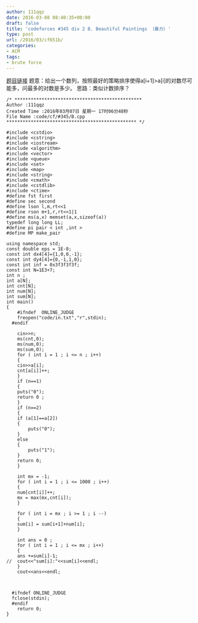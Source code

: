 ```yaml
---
author: 111qqz
date: 2016-03-08 08:40:35+00:00
draft: false
title: 'codeforces #345 div 2 B. Beautiful Paintings （暴力）'
type: post
url: /2016/03/cf651b/
categories:
- ACM
tags:
- brute force
---
```


[题目链接](http://codeforces.com/contest/651/problem/B)
题意：给出一个数列，按照最好的策略排序使得a[i+1]>a[i]的对数尽可能多，问最多的对数是多少。
思路：类似计数排序？ 

    
    /* ***********************************************
    Author :111qqz
    Created Time :2016年03月07日 星期一 17时06分48秒
    File Name :code/cf/#345/B.cpp
    ************************************************ */
    
    #include <cstdio>
    #include <cstring>
    #include <iostream>
    #include <algorithm>
    #include <vector>
    #include <queue>
    #include <set>
    #include <map>
    #include <string>
    #include <cmath>
    #include <cstdlib>
    #include <ctime>
    #define fst first
    #define sec second
    #define lson l,m,rt<<1
    #define rson m+1,r,rt<<1|1
    #define ms(a,x) memset(a,x,sizeof(a))
    typedef long long LL;
    #define pi pair < int ,int >
    #define MP make_pair
    
    using namespace std;
    const double eps = 1E-8;
    const int dx4[4]={1,0,0,-1};
    const int dy4[4]={0,-1,1,0};
    const int inf = 0x3f3f3f3f;
    const int N=1E3+7;
    int n ;
    int a[N];
    int cnt[N];
    int num[N];
    int sum[N];
    int main()
    {
    	#ifndef  ONLINE_JUDGE 
    	freopen("code/in.txt","r",stdin);
      #endif
    
        cin>>n;
        ms(cnt,0);
        ms(num,0);
        ms(sum,0);
        for ( int i = 1 ; i <= n ; i++)
        {
    	cin>>a[i];
    	cnt[a[i]]++;
        }
        if (n==1)
        {
    	puts("0");
    	return 0 ;
        }
        if (n==2)
        {
    	if (a[1]==a[2])
    	{
    	    puts("0");
    	}
    	else
    	{
    	    puts("1");
    	}
    	return 0;
        }
    
        int mx = -1;
        for ( int i = 1 ; i <= 1000 ; i++)
        {
    	num[cnt[i]]++;
    	mx = max(mx,cnt[i]);
        }
    
        for ( int i = mx ; i >= 1 ; i --)
        {
    	sum[i] = sum[i+1]+num[i];
        }
    
        int ans = 0 ;
        for ( int i = 1 ; i <= mx ; i++)
        {
    	ans +=sum[i]-1;
    //	cout<<"sum[i]:"<<sum[i]<<endl;
        }
        cout<<ans<<endl;
    
    
    
      #ifndef ONLINE_JUDGE  
      fclose(stdin);
      #endif
        return 0;
    }
    



